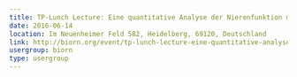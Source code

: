 ```yaml
---
title: TP-Lunch Lecture: Eine quantitative Analyse der Nierenfunktion mittels transkutaner Methode - Die Entwicklung vom Labor zum Patienten, Frau Dr. Stefanie Weinfurter
date: 2016-06-14
location: Im Neuenheimer Feld 582, Heidelberg, 69120, Deutschland
link: http://biorn.org/event/tp-lunch-lecture-eine-quantitative-analyse-der-nierenfunktion-mittels-transkutaner-methode-die-entwicklung-vom-labor-zum-patienten-frau-dr-stefanie-weinfurter/
usergroup: biorn
type: usergroup
---
```

